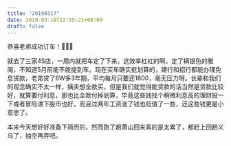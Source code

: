 ```yaml
---
title: "20190317"
date: 2019-03-18T22:55:21+08:00
draft: false
---
```


恭喜老弟成功订车！🎉🎉🎉

就去了三家4S店，一周内就把车定了下来，这效率杠杠的啊。定了辆银色的雅阁，不知道5月前能不能提到车。现在买车确实挺划算的，建行和招行都能办理免息贷款，老弟贷了6W多3年期，平均每月只要还1800，毫无压力呀。长辈和我们的观念确实不太一样，姨夫想全款买，但是我们就觉得能贷款的话当然是贷款比较好，就算要付利息，那也比全款付掉划算，毕竟这些钱找个稍微利息高的理财投一下或者冒险进下股市也好，而且过两年工资涨了钱也贬值了一些，还这些钱更是小意思了。

本来今天想好好准备下简历的，然而跑了趟萧山回来真的是太累了，都赶上回趟义乌了，抽空再弄吧。
